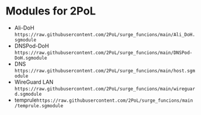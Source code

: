 # Modules for 2PoL
- Ali-DoH `https://raw.githubusercontent.com/2PoL/surge_funcions/main/Ali_DoH.sgmodule`
- DNSPod-DoH `https://raw.githubusercontent.com/2PoL/surge_funcions/main/DNSPod-DoH.sgmodule`
- DNS `https://raw.githubusercontent.com/2PoL/surge_funcions/main/host.sgmodule`
- WireGuard LAN `https://raw.githubusercontent.com/2PoL/surge_funcions/main/wireguard.sgmodule`
- temprule`https://raw.githubusercontent.com/2PoL/surge_funcions/main/temprule.sgmodule`